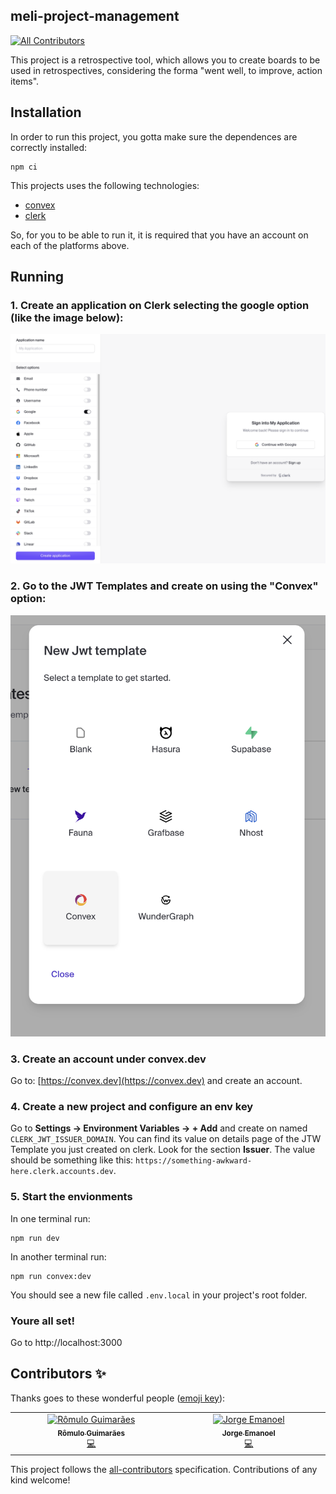 ## meli-project-management
<!-- ALL-CONTRIBUTORS-BADGE:START - Do not remove or modify this section -->
[![All Contributors](https://img.shields.io/badge/all_contributors-1-orange.svg?style=flat-square)](#contributors-)
<!-- ALL-CONTRIBUTORS-BADGE:END -->

This project is a retrospective tool, which allows you to create boards to be used in retrospectives, considering the forma "went well, to improve, action items".

## Installation

In order to run this project, you gotta make sure the dependences are correctly installed:
```shell
npm ci
```

This projects uses the following technologies:

- [convex](https://convex.dev/)
- [clerk](https://clerk.com/)

So, for you to be able to run it, it is required that you have an account on each of the platforms above.

## Running

### 1. Create an application on Clerk selecting the google option (like the image below):
![Clerk - first step: create an application selecting the google option](./docs/clerk-1.png)

### 2.  Go to the JWT Templates and create on using the "Convex" option:
![Clerk - second step: create a JWT Template](./docs/clerk-2.png)

### 3. Create an account under convex.dev
Go to: [https://convex.dev](https://convex.dev) and create an account.

### 4. Create a new project and configure an env key
Go to **Settings -> Environment Variables -> + Add** and create on named `CLERK_JWT_ISSUER_DOMAIN`.
You can find its value on details page of the JTW Template you just created on clerk. Look for the section **Issuer**.
The value should be something like this: `https://something-awkward-here.clerk.accounts.dev`.

### 5. Start the envionments

In one terminal run:
```
npm run dev
```

In another terminal run:
```
npm run convex:dev
```

You should see a new file called `.env.local` in your project's root folder.

### Youre all set!

Go to http://localhost:3000
## Contributors ✨

Thanks goes to these wonderful people ([emoji key](https://allcontributors.org/docs/en/emoji-key)):

<!-- ALL-CONTRIBUTORS-LIST:START - Do not remove or modify this section -->
<!-- prettier-ignore-start -->
<!-- markdownlint-disable -->
<table>
  <tbody>
    <tr>
      <td align="center" valign="top" width="14.28%"><a href="https://mercadolivre.com.br"><img src="https://avatars.githubusercontent.com/u/1641962?v=4?s=100" width="100px;" alt="Rômulo Guimarães"/><br /><sub><b>Rômulo Guimarães</b></sub></a><br /><a href="https://github.com/romulo1984/meli-project-management/commits?author=romulo1984" title="Code">💻</a></td>
      <td align="center" valign="top" width="14.28%"><a href="https://jorgeemanoel.com"><img src="https://avatars.githubusercontent.com/u/22504189?v=4?s=100" width="100px;" alt="Jorge Emanoel"/><br /><sub><b>Jorge Emanoel</b></sub></a><br /><a href="https://github.com/romulo1984/meli-project-management/commits?author=JorgeEmanoel" title="Code">💻</a></td>
    </tr>
  </tbody>
</table>

<!-- markdownlint-restore -->
<!-- prettier-ignore-end -->

<!-- ALL-CONTRIBUTORS-LIST:END -->

This project follows the [all-contributors](https://github.com/all-contributors/all-contributors) specification. Contributions of any kind welcome!